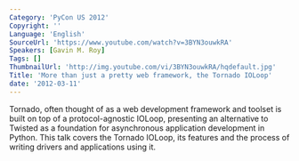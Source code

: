 ```yaml
---
Category: 'PyCon US 2012'
Copyright: ''
Language: 'English'
SourceUrl: 'https://www.youtube.com/watch?v=3BYN3ouwkRA'
Speakers: [Gavin M. Roy]
Tags: []
ThumbnailUrl: 'http://img.youtube.com/vi/3BYN3ouwkRA/hqdefault.jpg'
Title: 'More than just a pretty web framework, the Tornado IOLoop'
date: '2012-03-11'
---
```

Tornado, often thought of as a web development framework and toolset is built
on top of a protocol-agnostic IOLoop, presenting an alternative to Twisted as
a foundation for asynchronous application development in Python. This talk
covers the Tornado IOLoop, its features and the process of writing drivers and
applications using it.

